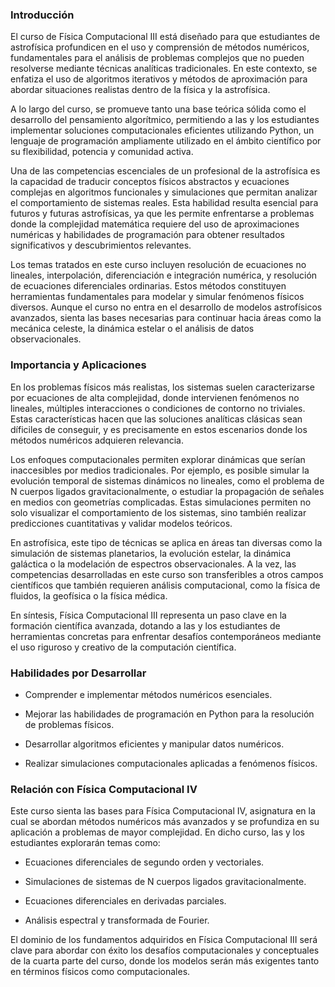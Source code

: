 ### Introducción

El curso de Física Computacional III está diseñado para que estudiantes de astrofísica profundicen en el uso y comprensión de métodos numéricos, fundamentales para el análisis de problemas complejos que no pueden resolverse mediante técnicas analíticas tradicionales. En este contexto, se enfatiza el uso de algoritmos iterativos y métodos de aproximación para abordar situaciones realistas dentro de la física y la astrofísica.

A lo largo del curso, se promueve tanto una base teórica sólida como el desarrollo del pensamiento algorítmico, permitiendo a las y los estudiantes implementar soluciones computacionales eficientes utilizando Python, un lenguaje de programación ampliamente utilizado en el ámbito científico por su flexibilidad, potencia y comunidad activa.

Una de las competencias escenciales de un profesional de la astrofísica es la capacidad de traducir conceptos físicos abstractos y ecuaciones complejas en algoritmos funcionales y simulaciones que permitan analizar el comportamiento de sistemas reales. Esta habilidad resulta esencial para futuros y futuras astrofísicas, ya que les permite enfrentarse a problemas donde la complejidad matemática requiere del uso de aproximaciones numéricas y habilidades de programación para obtener resultados significativos y descubrimientos relevantes.

Los temas tratados en este curso incluyen resolución de ecuaciones no lineales, interpolación, diferenciación e integración numérica, y resolución de ecuaciones diferenciales ordinarias. Estos métodos constituyen herramientas fundamentales para modelar y simular fenómenos físicos diversos. Aunque el curso no entra en el desarrollo de modelos astrofísicos avanzados, sienta las bases necesarias para continuar hacia áreas como la mecánica celeste, la dinámica estelar o el análisis de datos observacionales.

### Importancia y Aplicaciones

En los problemas físicos más realistas, los sistemas suelen caracterizarse por ecuaciones de alta complejidad, donde intervienen fenómenos no lineales, múltiples interacciones o condiciones de contorno no triviales. Estas características hacen que las soluciones analíticas clásicas sean díficiles de conseguir, y es precisamente en estos escenarios donde los métodos numéricos adquieren relevancia.

Los enfoques computacionales permiten explorar dinámicas que serían inaccesibles por medios tradicionales. Por ejemplo, es posible simular la evolución temporal de sistemas dinámicos no lineales, como el problema de N cuerpos ligados gravitacionalmente, o estudiar la propagación de señales en medios con geometrías complicadas. Estas simulaciones permiten no solo visualizar el comportamiento de los sistemas, sino también realizar predicciones cuantitativas y validar modelos teóricos.

En astrofísica, este tipo de técnicas se aplica en áreas tan diversas como la simulación de sistemas planetarios, la evolución estelar, la dinámica galáctica o la modelación de espectros observacionales. A la vez, las competencias desarrolladas en este curso son transferibles a otros campos científicos que también requieren análisis computacional, como la física de fluidos, la geofísica o la física médica.

En síntesis, Física Computacional III representa un paso clave en la formación científica avanzada, dotando a las y los estudiantes de herramientas concretas para enfrentar desafíos contemporáneos mediante el uso riguroso y creativo de la computación científica.

### Habilidades por Desarrollar

- Comprender e implementar métodos numéricos esenciales.

- Mejorar las habilidades de programación en Python para la resolución de problemas físicos.

- Desarrollar algoritmos eficientes y manipular datos numéricos.

- Realizar simulaciones computacionales aplicadas a fenómenos físicos.

### Relación con Física Computacional IV

Este curso sienta las bases para Física Computacional IV, asignatura en la cual se abordan métodos numéricos más avanzados y se profundiza en su aplicación a problemas de mayor complejidad. En dicho curso, las y los estudiantes explorarán temas como:

- Ecuaciones diferenciales de segundo orden y vectoriales.

- Simulaciones de sistemas de N cuerpos ligados gravitacionalmente.

- Ecuaciones diferenciales en derivadas parciales.

- Análisis espectral y transformada de Fourier.

El dominio de los fundamentos adquiridos en Física Computacional III será clave para abordar con éxito los desafíos computacionales y conceptuales de la cuarta parte del curso, donde los modelos serán más exigentes tanto en términos físicos como computacionales.
